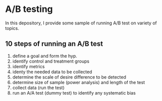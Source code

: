 # A/B testing

In this depository, I provide some sample of running A/B test on variety of topics.

## 10 steps of running an A/B test
1. define a goal and form the hyp.
2. identify control and treatment groups
3. identify metrics
4. identy the needed data to be collected
5. determine the scale of desire difference to be detected
6. determine size of sample (power analysis) and length of the test
7. collect data (run the test)
8. run an A/A test (dummy test) to identify any systematic bias
